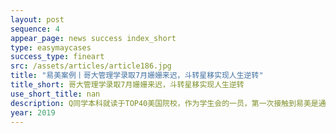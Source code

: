 ```yaml
---
layout: post
sequence: 4
appear_page: news success index_short
type: easymaycases
success_type: fineart
src: /assets/articles/article186.jpg
title: "易美案例丨哥大管理学录取7月姗姗来迟，斗转星移实现人生逆转"
title_short: 哥大管理学录取7月姗姗来迟，斗转星移实现人生逆转
use_short_title: nan
description: Q同学本科就读于TOP40美国院校，作为学生会的一员，第一次接触到易美是通过2018年在加州大学戴维斯分校举办的一场“对话精英”的活动。在此次活动中，易美教育创始人崔易宁先生详细阐述了易美的发展历史、战略规划以及对留学咨询行业的见解和感悟。在活动展台上，Q同学向易美创始人仔细询问了研究生申请规划等事宜，并决定签约易美教育
year: 2019
---
```


